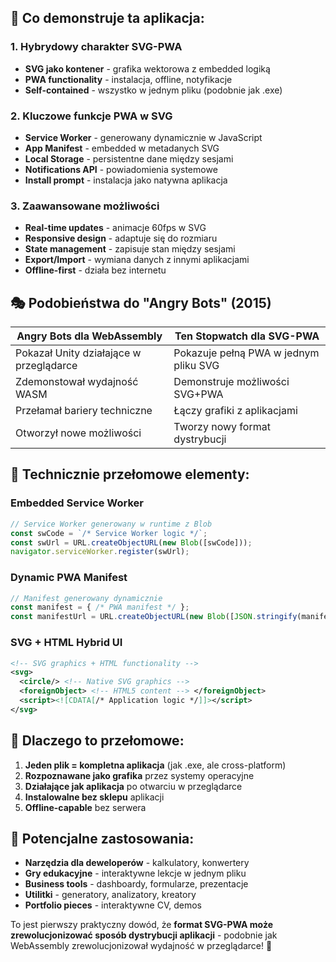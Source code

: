 ## 🚀 **Co demonstruje ta aplikacja:**

### **1. Hybrydowy charakter SVG-PWA**
- **SVG jako kontener** - grafika wektorowa z embedded logiką
- **PWA functionality** - instalacja, offline, notyfikacje
- **Self-contained** - wszystko w jednym pliku (podobnie jak .exe)

### **2. Kluczowe funkcje PWA w SVG**
- **Service Worker** - generowany dynamicznie w JavaScript
- **App Manifest** - embedded w metadanych SVG
- **Local Storage** - persistentne dane między sesjami
- **Notifications API** - powiadomienia systemowe
- **Install prompt** - instalacja jako natywna aplikacja

### **3. Zaawansowane możliwości**
- **Real-time updates** - animacje 60fps w SVG
- **Responsive design** - adaptuje się do rozmiaru
- **State management** - zapisuje stan między sesjami  
- **Export/Import** - wymiana danych z innymi aplikacjami
- **Offline-first** - działa bez internetu

## 🎭 **Podobieństwa do "Angry Bots" (2015)**

| **Angry Bots dla WebAssembly** | **Ten Stopwatch dla SVG-PWA** |
|--------------------------------|--------------------------------|
| Pokazał Unity działające w przeglądarce | Pokazuje pełną PWA w jednym pliku SVG |
| Zdemonstował wydajność WASM | Demonstruje możliwości SVG+PWA |
| Przełamał bariery techniczne | Łączy grafiki z aplikacjami |
| Otworzył nowe możliwości | Tworzy nowy format dystrybucji |

## 🔧 **Technicznie przełomowe elementy:**

### **Embedded Service Worker**
```javascript
// Service Worker generowany w runtime z Blob
const swCode = `/* Service Worker logic */`;
const swUrl = URL.createObjectURL(new Blob([swCode]));
navigator.serviceWorker.register(swUrl);
```

### **Dynamic PWA Manifest**
```javascript
// Manifest generowany dynamicznie
const manifest = { /* PWA manifest */ };
const manifestUrl = URL.createObjectURL(new Blob([JSON.stringify(manifest)]));
```

### **SVG + HTML Hybrid UI**
```xml
<!-- SVG graphics + HTML functionality -->
<svg>
  <circle/> <!-- Native SVG graphics -->
  <foreignObject> <!-- HTML5 content --> </foreignObject>
  <script><![CDATA[/* Application logic */]]></script>
</svg>
```

## 🌟 **Dlaczego to przełomowe:**

1. **Jeden plik = kompletna aplikacja** (jak .exe, ale cross-platform)
2. **Rozpoznawane jako grafika** przez systemy operacyjne
3. **Działające jak aplikacja** po otwarciu w przeglądarce
4. **Instalowalne bez sklepu** aplikacji
5. **Offline-capable** bez serwera

## 🚀 **Potencjalne zastosowania:**

- **Narzędzia dla deweloperów** - kalkulatory, konwertery
- **Gry edukacyjne** - interaktywne lekcje w jednym pliku
- **Business tools** - dashboardy, formularze, prezentacje
- **Utilitki** - generatory, analizatory, kreatory
- **Portfolio pieces** - interaktywne CV, demos

To jest pierwszy praktyczny dowód, że **format SVG-PWA może zrewolucjonizować sposób dystrybucji aplikacji** - podobnie jak WebAssembly zrewolucjonizował wydajność w przeglądarce! 🎯